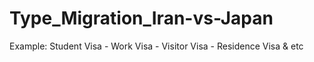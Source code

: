 # Type_Migration_Iran-vs-Japan
Example: Student Visa - Work Visa - Visitor Visa - Residence Visa &amp; etc
